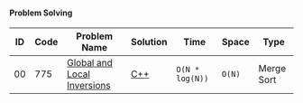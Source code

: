 #### Problem Solving
|ID|Code| Problem Name |  Solution  |  Time | Space | Type | 
|--|----|-------- | ---------- | -------| ------ | ---- |
|00|775|[Global and Local Inversions](https://leetcode.com/problems/global-and-local-inversions/)|[C++](https://github.com/Ali-Elshorpagi/algorithms/blob/main/divde_and_conquer/LeetCode_775.cpp)|`O(N * log(N))`|`O(N)`|Merge Sort|